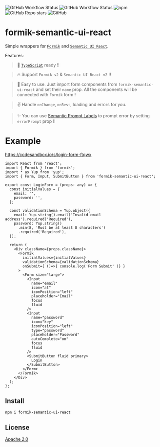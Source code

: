 ![GitHub Workflow Status](https://img.shields.io/github/workflow/status/jt501/formik-semantic-ui-react/Release?label=Release&logo=github&style=flat-square)
![GitHub Workflow Status](https://img.shields.io/github/workflow/status/jt501/formik-semantic-ui-react/CI?logo=github&style=flat-square)
![npm](https://img.shields.io/npm/dw/formik-semantic-ui-react?color=orange&logo=npm&style=flat-square)
![GitHub Repo stars](https://img.shields.io/github/stars/jt501/formik-semantic-ui-react?color=yellow&logo=github&style=flat-square)
![GitHub](https://img.shields.io/github/license/jt501/formik-semantic-ui-react?color=red&style=flat-square)

# formik-semantic-ui-react

Simple wrappers for [`Formik`](https://formik.org/) and [`Semantic UI React`](https://react.semantic-ui.com/).

Features:
> :lock_with_ink_pen: [`TypeScript`](https://www.typescriptlang.org/) ready !!

> :fire: Support `Formik v2` & `Semantic UI React v2` !!

> :muscle: Easy to use. Just import form components from `formik-semantic-ui-react` and set their `name` prop. All the components will be connected with `Formik` form !

> :v: Handle `onChange`, `onRest`, loading and errors for you.

> :sparkles: You can use [Semantic Prompt Labels](https://react.semantic-ui.com/elements/label/#types-prompt) to prompt error by setting `errorPrompt` prop !!

# Example
https://codesandbox.io/s/login-form-ftqwx
```tsx
import React from 'react';
import { Formik } from 'formik';
import * as Yup from 'yup';
import { Form, Input, SubmitButton } from 'formik-semantic-ui-react';

export const LoginForm = (props: any) => {
  const initialValues = {
    email: '',
    password: '',
  };

  const validationSchema = Yup.object({
    email: Yup.string().email('Invalid email address').required('Required'),
    password: Yup.string()
      .min(8, 'Must be at least 8 characters')
      .required('Required'),
  });

  return (
    <Div className={props.className}>
      <Formik
        initialValues={initialValues}
        validationSchema={validationSchema}
        onSubmit={ ()=>{ console.log('Form Submit' )} }
      >
        <Form size="large">
          <Input
            name="email"
            icon="at"
            iconPosition="left"
            placeholder="Email"
            focus
            fluid
          />
          <Input
            name="password"
            icon="key"
            iconPosition="left"
            type="password"
            placeholder="Password"
            autoComplete="on"
            focus
            fluid
          />
          <SubmitButton fluid primary>
            Login
          </SubmitButton>
        </Form>
      </Formik>
    </Div>
  );
};
```

## Install

``` bash
npm i formik-semantic-ui-react
```

## License
[Apache 2.0](./LICENSE)
